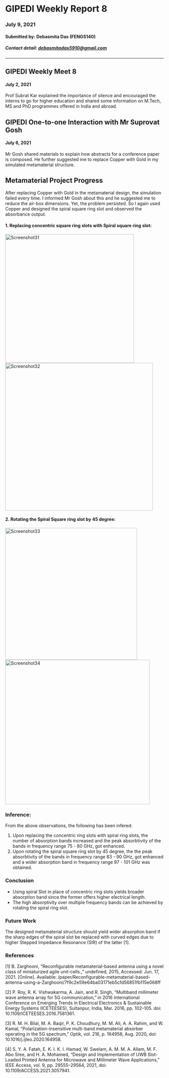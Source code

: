# GIPEDI Weekly Report 8
### July 9, 2021
#### Submitted by: Debasmita Das (FENGS140)
##### Contact detail: debasmitadas5910@gmail.com 
---

## GIPEDI Weekly Meet 8
#### July 2, 2021
Prof Subrat Kar explained the importance of silence and encouraged the interns to go for higher education and shared some information on M.Tech, MS and PhD programmes offered in India and abroad.

## GIPEDI One-to-one Interaction with Mr Suprovat Gosh
#### July 6, 2021
Mr Gosh shared materials to explain how abstracts for a conference paper is composed. He further suggested me to replace Copper with Gold in my simulated metamaterial structure.  

## Metamaterial Project Progress
After replacing Copper with Gold in the metamaterial design, the simulation failed every time. I informed Mr Gosh about this and he suggested me to reduce the air-box dimensions. Yet, the problem persisted. So I again used Copper and designed the spiral square ring slot and observed the absorbance output.


#### 1. Replacing concentric square ring slots with Spiral square ring slot:
<img width="409" alt="Screenshot31" src="https://user-images.githubusercontent.com/78949263/124929009-c47afd00-e01d-11eb-8626-65d2c342a4c4.png">
<img width="469" alt="Screenshot32" src="https://user-images.githubusercontent.com/78949263/124929083-d492dc80-e01d-11eb-81e0-783c79917054.png">



#### 2. Rotating the Spiral Square ring slot by 45 degree:
<img width="419" alt="Screenshot33" src="https://user-images.githubusercontent.com/78949263/124929440-22a7e000-e01e-11eb-80d2-81312ec11162.png">
<img width="459" alt="Screenshot34" src="https://user-images.githubusercontent.com/78949263/124929479-2cc9de80-e01e-11eb-9ff4-9b174549b0ef.png">


### Inference:
From the above observations, the following has been infered:
   1. Upon replacing the concentric ring slots with spiral ring slots, the number of absorption bands increased and the peak absorbtivity of the bands in frequency range 75 - 80 GHz, got enhanced.
   2. Upon rotating the spiral square ring slot by 45 degree, the the peak absorbtivity of the bands in frequency range 83 - 90 GHz, got enhanced and a wider absorption band in frequency range 97 - 101 GHz was obtained.  

### Conclusion
- Using spiral Slot in place of concentric ring slots yields broader absorption band since the former offers higher electrical length.
- The high absorptivity over multiple frequency bands can be achieved by rotating the spiral ring slot.

### Future Work
The designed metamaterial structure should yield wider absorption band if the sharp edges of the spiral slot be replaced with curved edges due to higher Stepped Impedance Resonance (SIR) of the latter [1]. 

  

### References
[1] B. Zarghooni, “Reconfigurable metamaterial-based antenna using a novel class of miniaturized agile unit-cells.,” undefined, 2015, Accessed: Jun. 17, 2021. [Online]. Available: /paper/Reconfigurable-metamaterial-based-antenna-using-a-Zarghooni/7f9c2e59e64ba03171eb5cfd56851fb115e068ff

[2]	P. Roy, R. K. Vishwakarma, A. Jain, and R. Singh, “Multiband millimeter wave antenna array for 5G communication,” in 2016 International Conference on Emerging Trends in Electrical Electronics & Sustainable Energy Systems (ICETEESES), Sultanpur, India, Mar. 2016, pp. 102–105. doi: 10.1109/ICETEESES.2016.7581361.

[3]	R. M. H. Bilal, M. A. Baqir, P. K. Choudhury, M. M. Ali, A. A. Rahim, and W. Kamal, “Polarization-insensitive multi-band metamaterial absorber operating in the 5G spectrum,” Optik, vol. 216, p. 164958, Aug. 2020, doi: 10.1016/j.ijleo.2020.164958.

[4]	S. Y. A. Fatah, E. K. I. K. I. Hamad, W. Swelam, A. M. M. A. Allam, M. F. Abo Sree, and H. A. Mohamed, “Design and Implementation of UWB Slot-Loaded Printed Antenna for Microwave and Millimeter Wave Applications,” IEEE Access, vol. 9, pp. 29555–29564, 2021, doi: 10.1109/ACCESS.2021.3057941.


 
